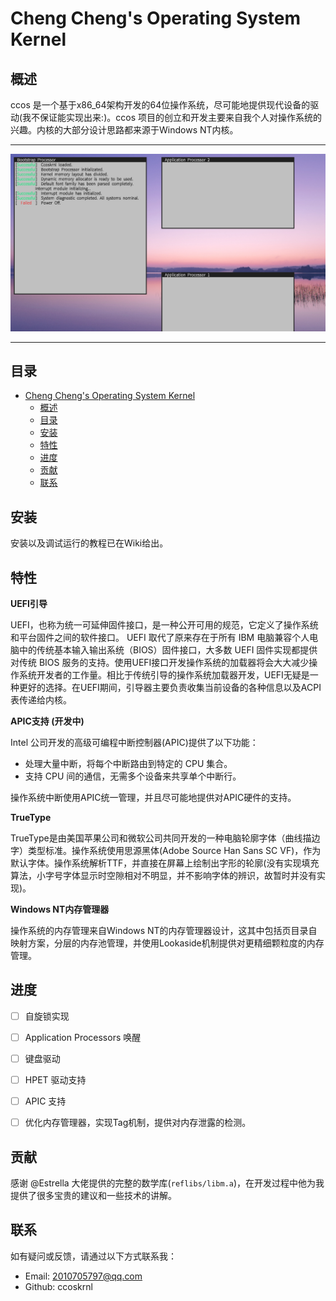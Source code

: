 # Cheng Cheng's Operating System Kernel

## 概述

ccos 是一个基于x86_64架构开发的64位操作系统，尽可能地提供现代设备的驱动(我不保证能实现出来:)。ccos 项目的创立和开发主要来自我个人对操作系统的兴趣。内核的大部分设计思路都来源于Windows NT内核。

***
![Sample](./conf/sample.png)
***

## 目录

- [Cheng Cheng's Operating System Kernel](#cheng-chengs-operating-system-kernel)
  - [概述](#概述)
  - [目录](#目录)
  - [安装](#安装)
  - [特性](#特性)
  - [进度](#进度)
  - [贡献](#贡献)
  - [联系](#联系)

## 安装

安装以及调试运行的教程已在Wiki给出。

## 特性

**UEFI引导**

UEFI，也称为统一可延伸固件接口，是一种公开可用的规范，它定义了操作系统和平台固件之间的软件接口。 UEFI 取代了原来存在于所有 IBM 电脑兼容个人电脑中的传统基本输入输出系统（BIOS）固件接口，大多数 UEFI 固件实现都提供对传统 BIOS 服务的支持。使用UEFI接口开发操作系统的加载器将会大大减少操作系统开发者的工作量。相比于传统引导的操作系统加载器开发，UEFI无疑是一种更好的选择。在UEFI期间，引导器主要负责收集当前设备的各种信息以及ACPI表传递给内核。

**APIC支持 (开发中)**

Intel 公司开发的高级可编程中断控制器(APIC)提供了以下功能：

- 处理大量中断，将每个中断路由到特定的 CPU 集合。
- 支持 CPU 间的通信，无需多个设备来共享单个中断行。

操作系统中断使用APIC统一管理，并且尽可能地提供对APIC硬件的支持。

**TrueType**

TrueType是由美国苹果公司和微软公司共同开发的一种电脑轮廓字体（曲线描边字）类型标准。操作系统使用思源黑体(Adobe Source Han Sans SC VF)，作为默认字体。操作系统解析TTF，并直接在屏幕上绘制出字形的轮廓(没有实现填充算法，小字号字体显示时空隙相对不明显，并不影响字体的辨识，故暂时并没有实现)。


**Windows NT内存管理器**

操作系统的内存管理来自Windows NT的内存管理器设计，这其中包括页目录自映射方案，分层的内存池管理，并使用Lookaside机制提供对更精细颗粒度的内存管理。

## 进度

- [ ] 自旋锁实现
- [ ] Application Processors 唤醒
- [ ] 键盘驱动
- [ ] HPET 驱动支持
- [ ] APIC 支持
- [ ] 优化内存管理器，实现Tag机制，提供对内存泄露的检测。


## 贡献

感谢 @Estrella 大佬提供的完整的数学库(`reflibs/libm.a`)，在开发过程中他为我提供了很多宝贵的建议和一些技术的讲解。

## 联系

如有疑问或反馈，请通过以下方式联系我：

- Email: 2010705797@qq.com
- Github: ccoskrnl
